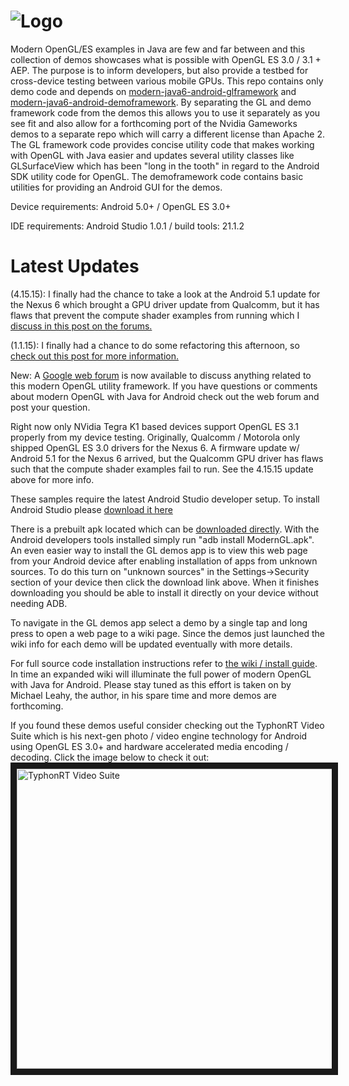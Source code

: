 
![Logo](http://i.imgur.com/UhCv44F.png "Logo")
============================
Modern OpenGL/ES examples in Java are few and far between and this collection of demos showcases what is possible with OpenGL ES 3.0 / 3.1 + AEP. The purpose is to inform developers, but also provide a testbed for cross-device testing between various mobile GPUs. This repo contains only demo code and depends on <a href="https://github.com/typhonrt/modern-java6-android-glframework" target="_blank">modern-java6-android-glframework</a> and <a href="https://github.com/typhonrt/modern-java6-android-demoframework" target="_blank">modern-java6-android-demoframework</a>. By separating the GL and demo framework code from the demos this allows you to use it separately as you see fit and also allow for a forthcoming port of the Nvidia Gameworks demos to a separate repo which will carry a different license than Apache 2. The GL framework code provides concise utility code that makes working with OpenGL with Java easier and updates several utility classes like GLSurfaceView which has been "long in the tooth" in regard to the Android SDK utility code for OpenGL. The demoframework code contains basic utilities for providing an Android GUI for the demos. 

Device requirements: Android 5.0+ / OpenGL ES 3.0+ 

IDE requirements: Android Studio 1.0.1 / build tools: 21.1.2

Latest Updates
========

(4.15.15): I finally had the chance to take a look at the Android 5.1 update for the Nexus 6 which brought a GPU driver update from Qualcomm, but it has flaws that prevent the compute shader examples from running which I 
<a href="https://groups.google.com/forum/#!topic/modern-java6-android-gldemos/e28OM-h7Kpw" target="_blank">discuss in this post on the forums.</a>

(1.1.15): I finally had a chance to do some refactoring this afternoon, so 
<a href="https://groups.google.com/forum/#!topic/modern-java6-android-gldemos/cKGEl9X-cpU" target="_blank">check out this post for more information.</a>

New: A <a href="https://groups.google.com/forum/#!forum/modern-java6-android-gldemos" target="_blank">Google web forum</a> is now available to discuss anything related to this modern OpenGL utility framework. If you have questions or comments about modern OpenGL with Java for Android check out the web forum and post your question. 

Right now only NVidia Tegra K1 based devices support OpenGL ES 3.1 properly from my device testing. Originally, Qualcomm / Motorola only shipped OpenGL ES 3.0 drivers for the Nexus 6. A firmware update w/ Android 5.1 for the Nexus 6 arrived, but the Qualcomm GPU driver has flaws such that the compute shader examples fail to run. See the 4.15.15 update above for more info.

These samples require the latest Android Studio developer setup. To install Android Studio please <a href="http://developer.android.com/sdk/index.html" target="_blank">download it here</a>

There is a prebuilt apk located which can be [downloaded directly](https://github.com/typhonrt/modern-java6-android-gldemos/raw/master/prebuilt-apk/ModernGL.apk). With the Android developers tools installed simply run "adb install ModernGL.apk". An even easier way to install the GL demos app is to view this web page from your Android device after enabling installation of apps from unknown sources. To do this turn on "unknown sources" in the Settings->Security section of your device then click the download link above. When it finishes downloading you should be able to install it directly on your device without needing ADB.

To navigate in the GL demos app select a demo by a single tap and long press to open a web page to a wiki page. Since the demos just launched the wiki info for each demo will be updated eventually with more details. 

For full source code installation instructions refer to <a href="https://github.com/typhonrt/modern-java6-android-gldemos/wiki/installation" target="_blank">the wiki / install guide</a>. In time an expanded wiki will illuminate the full power of modern OpenGL with Java for Android. Please stay tuned as this effort is taken on by Michael Leahy, the author, in his spare time and more demos are forthcoming.

If you found these demos useful consider checking out the TyphonRT Video Suite which is his next-gen photo / video engine technology for Android using OpenGL ES 3.0+ and hardware accelerated media encoding / decoding. Click the image below to check it out:
<a href="http://www.typhonvideo.com/" target="_blank"><img src="http://i.imgur.com/gWh4A8M.png" 
alt="TyphonRT Video Suite" width="850" height="480" border="10" /></a>
